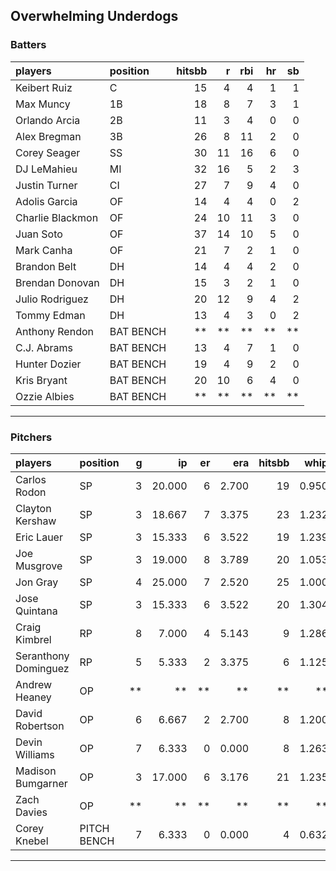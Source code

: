 ## Overwhelming Underdogs

### Batters

 
|players          |position  | hitsbb|  r| rbi| hr| sb| 
|:----------------|:---------|------:|--:|---:|--:|--:| 
|Keibert Ruiz     |C         |     15|  4|   4|  1|  1| 
|Max Muncy        |1B        |     18|  8|   7|  3|  1| 
|Orlando Arcia    |2B        |     11|  3|   4|  0|  0| 
|Alex Bregman     |3B        |     26|  8|  11|  2|  0| 
|Corey Seager     |SS        |     30| 11|  16|  6|  0| 
|DJ LeMahieu      |MI        |     32| 16|   5|  2|  3| 
|Justin Turner    |CI        |     27|  7|   9|  4|  0| 
|Adolis Garcia    |OF        |     14|  4|   4|  0|  2| 
|Charlie Blackmon |OF        |     24| 10|  11|  3|  0| 
|Juan Soto        |OF        |     37| 14|  10|  5|  0| 
|Mark Canha       |OF        |     21|  7|   2|  1|  0| 
|Brandon Belt     |DH        |     14|  4|   4|  2|  0| 
|Brendan Donovan  |DH        |     15|  3|   2|  1|  0| 
|Julio Rodriguez  |DH        |     20| 12|   9|  4|  2| 
|Tommy Edman      |DH        |     13|  4|   3|  0|  2| 
|Anthony Rendon   |BAT BENCH |     **| **|  **| **| **| 
|C.J. Abrams      |BAT BENCH |     13|  4|   7|  1|  0| 
|Hunter Dozier    |BAT BENCH |     19|  4|   9|  2|  0| 
|Kris Bryant      |BAT BENCH |     20| 10|   6|  4|  0| 
|Ozzie Albies     |BAT BENCH |     **| **|  **| **| **| 

* * *

### Pitchers

 
|players              |position    |  g|     ip| er|   era| hitsbb|  whip| so|  w| sv| 
|:--------------------|:-----------|--:|------:|--:|-----:|------:|-----:|--:|--:|--:| 
|Carlos Rodon         |SP          |  3| 20.000|  6| 2.700|     19| 0.950| 23|  2|  0| 
|Clayton Kershaw      |SP          |  3| 18.667|  7| 3.375|     23| 1.232| 22|  1|  0| 
|Eric Lauer           |SP          |  3| 15.333|  6| 3.522|     19| 1.239| 19|  0|  0| 
|Joe Musgrove         |SP          |  3| 19.000|  8| 3.789|     20| 1.053| 20|  0|  0| 
|Jon Gray             |SP          |  4| 25.000|  7| 2.520|     25| 1.000| 32|  3|  0| 
|Jose Quintana        |SP          |  3| 15.333|  6| 3.522|     20| 1.304| 17|  1|  0| 
|Craig Kimbrel        |RP          |  8|  7.000|  4| 5.143|      9| 1.286| 11|  3|  2| 
|Seranthony Dominguez |RP          |  5|  5.333|  2| 3.375|      6| 1.125|  5|  0|  1| 
|Andrew Heaney        |OP          | **|     **| **|    **|     **|    **| **| **| **| 
|David Robertson      |OP          |  6|  6.667|  2| 2.700|      8| 1.200|  8|  1|  3| 
|Devin Williams       |OP          |  7|  6.333|  0| 0.000|      8| 1.263| 12|  0|  0| 
|Madison Bumgarner    |OP          |  3| 17.000|  6| 3.176|     21| 1.235| 13|  2|  0| 
|Zach Davies          |OP          | **|     **| **|    **|     **|    **| **| **| **| 
|Corey Knebel         |PITCH BENCH |  7|  6.333|  0| 0.000|      4| 0.632|  7|  0|  1| 


* * *


